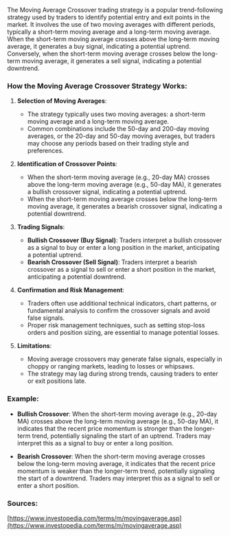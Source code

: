 The Moving Average Crossover trading strategy is a popular trend-following strategy used by traders to identify potential entry and exit points in the market. It involves the use of two moving averages with different periods, typically a short-term moving average and a long-term moving average. When the short-term moving average crosses above the long-term moving average, it generates a buy signal, indicating a potential uptrend. Conversely, when the short-term moving average crosses below the long-term moving average, it generates a sell signal, indicating a potential downtrend.

### How the Moving Average Crossover Strategy Works:

1. **Selection of Moving Averages**:
   - The strategy typically uses two moving averages: a short-term moving average and a long-term moving average.
   - Common combinations include the 50-day and 200-day moving averages, or the 20-day and 50-day moving averages, but traders may choose any periods based on their trading style and preferences.

2. **Identification of Crossover Points**:
   - When the short-term moving average (e.g., 20-day MA) crosses above the long-term moving average (e.g., 50-day MA), it generates a bullish crossover signal, indicating a potential uptrend.
   - When the short-term moving average crosses below the long-term moving average, it generates a bearish crossover signal, indicating a potential downtrend.

3. **Trading Signals**:
   - **Bullish Crossover (Buy Signal)**: Traders interpret a bullish crossover as a signal to buy or enter a long position in the market, anticipating a potential uptrend.
   - **Bearish Crossover (Sell Signal)**: Traders interpret a bearish crossover as a signal to sell or enter a short position in the market, anticipating a potential downtrend.

4. **Confirmation and Risk Management**:
   - Traders often use additional technical indicators, chart patterns, or fundamental analysis to confirm the crossover signals and avoid false signals.
   - Proper risk management techniques, such as setting stop-loss orders and position sizing, are essential to manage potential losses.

5. **Limitations**:
   - Moving average crossovers may generate false signals, especially in choppy or ranging markets, leading to losses or whipsaws.
   - The strategy may lag during strong trends, causing traders to enter or exit positions late.

### Example:

- **Bullish Crossover**: When the short-term moving average (e.g., 20-day MA) crosses above the long-term moving average (e.g., 50-day MA), it indicates that the recent price momentum is stronger than the longer-term trend, potentially signaling the start of an uptrend. Traders may interpret this as a signal to buy or enter a long position.

- **Bearish Crossover**: When the short-term moving average crosses below the long-term moving average, it indicates that the recent price momentum is weaker than the longer-term trend, potentially signaling the start of a downtrend. Traders may interpret this as a signal to sell or enter a short position.

### Sources:

[https://www.investopedia.com/terms/m/movingaverage.asp](https://www.investopedia.com/terms/m/movingaverage.asp)